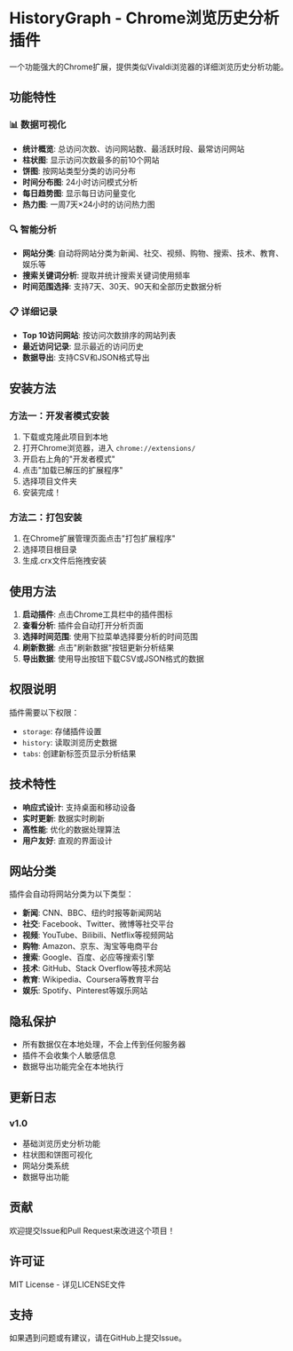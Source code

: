 # HistoryGraph - Chrome浏览历史分析插件

一个功能强大的Chrome扩展，提供类似Vivaldi浏览器的详细浏览历史分析功能。

## 功能特性

### 📊 数据可视化
- **统计概览**: 总访问次数、访问网站数、最活跃时段、最常访问网站
- **柱状图**: 显示访问次数最多的前10个网站
- **饼图**: 按网站类型分类的访问分布
- **时间分布图**: 24小时访问模式分析
- **每日趋势图**: 显示每日访问量变化
- **热力图**: 一周7天×24小时的访问热力图

### 🔍 智能分析
- **网站分类**: 自动将网站分类为新闻、社交、视频、购物、搜索、技术、教育、娱乐等
- **搜索关键词分析**: 提取并统计搜索关键词使用频率
- **时间范围选择**: 支持7天、30天、90天和全部历史数据分析

### 📋 详细记录
- **Top 10访问网站**: 按访问次数排序的网站列表
- **最近访问记录**: 显示最近的访问历史
- **数据导出**: 支持CSV和JSON格式导出

## 安装方法

### 方法一：开发者模式安装
1. 下载或克隆此项目到本地
2. 打开Chrome浏览器，进入 `chrome://extensions/`
3. 开启右上角的"开发者模式"
4. 点击"加载已解压的扩展程序"
5. 选择项目文件夹
6. 安装完成！

### 方法二：打包安装
1. 在Chrome扩展管理页面点击"打包扩展程序"
2. 选择项目根目录
3. 生成.crx文件后拖拽安装

## 使用方法

1. **启动插件**: 点击Chrome工具栏中的插件图标
2. **查看分析**: 插件会自动打开分析页面
3. **选择时间范围**: 使用下拉菜单选择要分析的时间范围
4. **刷新数据**: 点击"刷新数据"按钮更新分析结果
5. **导出数据**: 使用导出按钮下载CSV或JSON格式的数据

## 权限说明

插件需要以下权限：
- `storage`: 存储插件设置
- `history`: 读取浏览历史数据
- `tabs`: 创建新标签页显示分析结果

## 技术特性

- **响应式设计**: 支持桌面和移动设备
- **实时更新**: 数据实时刷新
- **高性能**: 优化的数据处理算法
- **用户友好**: 直观的界面设计

## 网站分类

插件会自动将网站分类为以下类型：

- **新闻**: CNN、BBC、纽约时报等新闻网站
- **社交**: Facebook、Twitter、微博等社交平台
- **视频**: YouTube、Bilibili、Netflix等视频网站
- **购物**: Amazon、京东、淘宝等电商平台
- **搜索**: Google、百度、必应等搜索引擎
- **技术**: GitHub、Stack Overflow等技术网站
- **教育**: Wikipedia、Coursera等教育平台
- **娱乐**: Spotify、Pinterest等娱乐网站

## 隐私保护

- 所有数据仅在本地处理，不会上传到任何服务器
- 插件不会收集个人敏感信息
- 数据导出功能完全在本地执行

## 更新日志

### v1.0
- 基础浏览历史分析功能
- 柱状图和饼图可视化
- 网站分类系统
- 数据导出功能

## 贡献

欢迎提交Issue和Pull Request来改进这个项目！

## 许可证

MIT License - 详见LICENSE文件

## 支持

如果遇到问题或有建议，请在GitHub上提交Issue。
